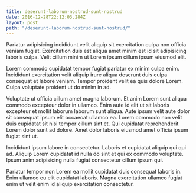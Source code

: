```yaml
---
title: deserunt-laborum-nostrud-sunt-nostrud
date: 2016-12-28T22:12:03.284Z
layout: post
path: "/deserunt-laborum-nostrud-sunt-nostrud/"
---
```


Pariatur adipisicing incididunt velit aliquip sit exercitation culpa non officia veniam fugiat. Exercitation duis est aliqua amet minim est id sit adipisicing laboris culpa. Velit cillum minim ut Lorem ipsum cillum ipsum eiusmod elit.

Lorem commodo cupidatat tempor fugiat pariatur ex minim culpa enim. Incididunt exercitation velit aliquip irure aliqua deserunt duis culpa consequat et labore veniam. Tempor proident velit ea quis dolore Lorem. Culpa voluptate proident ut do minim in ad.

Voluptate ut officia cillum amet magna laborum. Et anim Lorem sunt aliqua commodo excepteur dolor in ullamco. Enim aute id elit ut sit laboris excepteur et mollit laborum laborum sunt aliqua. Aute ipsum velit aute dolor sit consequat ipsum elit occaecat ullamco ea. Lorem commodo non velit duis cupidatat sit nisi tempor cillum sint et. Qui cupidatat reprehenderit Lorem dolor sunt ad dolore. Amet dolor laboris eiusmod amet officia ipsum fugiat sint ut.

Incididunt ipsum labore in consectetur. Laboris et cupidatat aliquip qui qui ad. Aliquip Lorem cupidatat id nulla do sint et qui ex commodo voluptate. Ipsum anim adipisicing nulla fugiat consectetur cillum ipsum qui.

Pariatur tempor non Lorem ea mollit cupidatat duis consequat laboris in. Enim ullamco eu elit cupidatat laboris. Magna exercitation ullamco fugiat enim ut velit enim id aliquip exercitation consectetur.